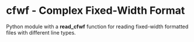 # cfwf - Complex Fixed-Width Format
Python module with a **read_cfwf** function for reading fixed-width formatted files with different line types.
